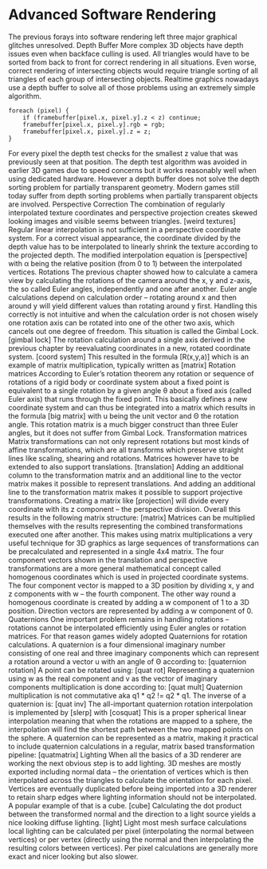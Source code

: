 # Advanced Software Rendering
The previous forays into software rendering left three major graphical glitches unresolved.
Depth Buffer
More complex 3D objects have depth issues even when backface culling is used. All triangles would have to be sorted from back to front for correct rendering in all situations. Even worse, correct rendering of intersecting objects would require triangle sorting of all triangles of each group of intersecting objects. Realtime graphics nowadays use a depth buffer to solve all of those problems using an extremely simple algorithm.
```
foreach (pixel) {
	if (framebuffer[pixel.x, pixel.y].z < z) continue;
	framebuffer[pixel.x, pixel.y].rgb = rgb;
	framebuffer[pixel.x, pixel.y].z = z;
}
```
For every pixel the depth test checks for the smallest z value that was previously seen at that position. The depth test algorithm was avoided in earlier 3D games due to speed concerns but it works reasonably well when using dedicated hardware. However a depth buffer does not solve the depth sorting problem for partially transparent geometry. Modern games still today suffer from depth sorting problems when partially transparent objects are involved.
Perspective Correction
The combination of regularly interpolated texture coordinates and perspective projection creates skewed looking images and visible seems between triangles.
[weird textures]
Regular linear interpolation is not sufficient in a perspective coordinate system. For a correct visual appearance, the coordinate divided by the depth value has to be interpolated to linearly shrink the texture according to the projected depth. The modified interpolation equation is
[perspective]
with α being the relative position (from 0 to 1) between the interpolated vertices.
Rotations
The previous chapter showed how to calculate a camera view by calculating the rotations of the camera around the x, y and z-axis, the so called Euler angles, independently and one after another. Euler angle calculations depend on calculation order – rotating around x and then around y will yield different values than rotating around y first. Handling this correctly is not intuitive and when the calculation order is not chosen wisely one rotation axis can be rotated into one of the other two axis, which cancels out one degree of freedom. This situation is called the Gimbal Lock.
[gimbal lock]
The rotation calculation around a single axis derived in the previous chapter by reevaluating coordinates in a new, rotated coordinate system.
[coord system]
This resulted in the formula
[R(x,y,a)]
which is an example of matrix multiplication, typically written as
[matrix]
Rotation matrices
According to Euler’s rotation theorem any rotation or sequence of rotations of a rigid body or coordinate system about a fixed point is equivalent to a single rotation by a given angle θ about a fixed axis (called Euler axis) that runs through the fixed point. This basically defines a new coordinate system and can thus be integrated into a matrix which results in the formula
[big matrix]
with u being the unit vector and Θ the rotation angle. This rotation matrix is a much bigger construct than three Euler angles, but it does not suffer from Gimbal Lock.
Transformation matrices
Matrix transformations can not only represent rotations but most kinds of affine transformations, which are all transforms which preserve straight lines like scaling, shearing and rotations. Matrices however have to be extended to also support translations.
[translation]
Adding an additional column to the transformation matrix and an additional line to the vector matrix makes it possible to represent translations. And adding an additional line to the transformation matrix makes it possible to support projective transformations. Creating a matrix like
[projection]
will divide every coordinate with its z component – the perspective division.
Overall this results in the following matrix structure:
[matrix]
Matrices can be multiplied themselves with the results representing the combined transformations executed one after another. This makes using matrix multiplications a very useful technique for 3D graphics as large sequences of transformations can be precalculated and represented in a single 4x4 matrix.
The four component vectors shown in the translation and perspective transformations are a more general mathematical concept called homogenous coordinates which is used in projected coordinate systems. The four component vector is mapped to a 3D position by dividing x, y and z components with w – the fourth component. The other way round a homogenous coordinate is created by adding a w component of 1 to a 3D position. Direction vectors are represented by adding a w component of 0.
Quaternions
One important problem remains in handling rotations – rotations cannot be interpolated efficiently using Euler angles or rotation matrices. For that reason games widely adopted Quaternions for rotation calculations. A quaternion is a four dimensional imaginary number consisting of one real and three imaginary components which can represent a rotation around a vector u with an angle of Θ according to:
[quaternion rotation]
A point can be rotated using:
[quat rot]
Representing a quaternion using w as the real component and v as the vector of imaginary components multiplication is done according to:
[quat mult]
Quaternion multiplication is not commutative aka q1 * q2 != q2 * q1.
The inverse of a quaternion is:
[quat inv]
The all-important quaternion rotation interpolation is implemented by
[slerp]
with
[cosquat]
This is a proper spherical linear interpolation meaning that when the rotations are mapped to a sphere, the interpolation will find the shortest path between the two mapped points on the sphere.
A quaternion can be represented as a matrix, making it practical to include quaternion calculations in a regular, matrix based transformation pipeline:
[quatmatrix]
Lighting
When all the basics of a 3D renderer are working the next obvious step is to add lighting. 3D meshes are mostly exported including normal data – the orientation of vertices which is then interpolated across the triangles to calculate the orientation for each pixel. Vertices are eventually duplicated before being imported into a 3D renderer to retain sharp edges where lighting information should not be interpolated. A popular example of that is a cube.
[cube]
Calculating the dot product between the transformed normal and the direction to a light source yields a nice looking diffuse lighting.
[light]
Light most mesh surface calculations local lighting can be calculated per pixel (interpolating the normal between vertices) or per vertex (directly using the normal and then interpolating the resulting colors between vertices). Per pixel calculations are generally more exact and nicer looking but also slower.